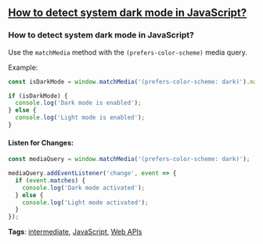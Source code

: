 ## [How to detect system dark mode in JavaScript?](#how-to-detect-system-dark-mode-in-javascript)

### How to detect system dark mode in JavaScript?

Use the `matchMedia` method with the `(prefers-color-scheme)` media query.

Example:
```javascript
const isDarkMode = window.matchMedia('(prefers-color-scheme: dark)').matches;

if (isDarkMode) {
  console.log('Dark mode is enabled');
} else {
  console.log('Light mode is enabled');
}
```

#### Listen for Changes:
```javascript
const mediaQuery = window.matchMedia('(prefers-color-scheme: dark)');

mediaQuery.addEventListener('change', event => {
  if (event.matches) {
    console.log('Dark mode activated');
  } else {
    console.log('Light mode activated');
  }
});
```

**Tags**: [intermediate](./level/intermediate), [JavaScript](./theme/javascript), [Web APIs](./theme/web_apis)


